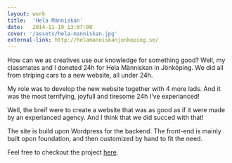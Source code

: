 ```yaml
---
layout: work
title:  'Hela Människan'
date:   2014-11-19 13:07:00
cover: '/assets/hela-manniskan.jpg'
external-link: http://helamanniskanjonkoping.se/
---
```

How can we as creatives use our knowledge for something good?
Well, my classmates and I doneted 24h for Hela Människan in Jönköping.
We did all from striping cars to a new website, all under 24h.

My role was to develop the new website together with 4 more lads. And it was the most terrifying, joyfull and tiresome 24h I've experianced!

Well, the breif were to create a website that was as good as if it were made by an experianced agency. And I think that we did succed with that!

The site is build upon Wordpress for the backend. The front-end is mainly built opon foundation, and then customized by hand to fit the need.

Feel free to checkout the project [here](http://helamanniskanjonkoping.se).
